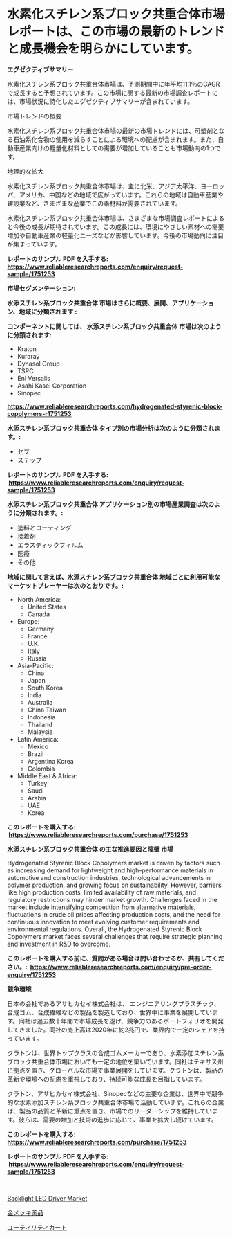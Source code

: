 <p><h1>水素化スチレン系ブロック共重合体市場レポートは、この市場の最新のトレンドと成長機会を明らかにしています。</h1></p><p><strong>エグゼクティブサマリー</strong></p>
<p><p>水素化スチレン系ブロック共重合体市場は、予測期間中に年平均11.1％のCAGRで成長すると予想されています。この市場に関する最新の市場調査レポートには、市場状況に特化したエグゼクティブサマリーが含まれています。</p><p>市場トレンドの概要</p><p>水素化スチレン系ブロック共重合体市場の最新の市場トレンドには、可塑剤となる石油系化合物の使用を減らすことによる環境への配慮が含まれます。また、自動車産業向けの軽量化材料としての需要が増加していることも市場動向の1つです。</p><p>地理的な拡大</p><p>水素化スチレン系ブロック共重合体市場は、主に北米、アジア太平洋、ヨーロッパ、アメリカ、中国などの地域で広がっています。これらの地域は自動車産業や建設業など、さまざまな産業でこの素材料が需要されています。</p><p>水素化スチレン系ブロック共重合体市場は、さまざまな市場調査レポートによると今後の成長が期待されています。この成長には、環境にやさしい素材への需要増加や自動車産業の軽量化ニーズなどが影響しています。今後の市場動向に注目が集まっています。</p></p>
<p><strong>レポートのサンプル PDF を入手する: <a href="https://www.reliableresearchreports.com/enquiry/request-sample/1751253">https://www.reliableresearchreports.com/enquiry/request-sample/1751253</a></strong></p>
<p><strong>市場セグメンテーション:</strong></p>
<p><strong> 水添スチレン系ブロック共重合体 市場はさらに概要、展開、アプリケーション、地域に分類されます :</strong></p>
<p><strong>コンポーネントに関しては、 水添スチレン系ブロック共重合体 市場は次のように分類されます: &nbsp;</strong></p>
<p><ul><li>Kraton</li><li>Kuraray</li><li>Dynasol Group</li><li>TSRC</li><li>Eni Versalis</li><li>Asahi Kasei Corporation</li><li>Sinopec</li></ul></p>
<p><strong><a href="https://www.reliableresearchreports.com/hydrogenated-styrenic-block-copolymers-r1751253">https://www.reliableresearchreports.com/hydrogenated-styrenic-block-copolymers-r1751253</a></strong></p>
<p><strong> 水添スチレン系ブロック共重合体 タイプ別の市場分析は次のように分類されます。:</strong></p>
<p><ul><li>セブ</li><li>ステップ</li></ul></p>
<p><strong>レポートのサンプル PDF を入手する: &nbsp;<a href="https://www.reliableresearchreports.com/enquiry/request-sample/1751253">https://www.reliableresearchreports.com/enquiry/request-sample/1751253</a></strong></p>
<p><strong> 水添スチレン系ブロック共重合体 アプリケーション別の市場産業調査は次のように分類されます。:</strong></p>
<p><ul><li>塗料とコーティング</li><li>接着剤</li><li>エラスティックフィルム</li><li>医療</li><li>その他</li></ul></p>
<p><strong>地域に関して言えば、水添スチレン系ブロック共重合体 地域ごとに利用可能なマーケットプレーヤーは次のとおりです。:</strong></p>
<p><ul>
    <li>
        North America:
        <ul>
            <li>United States</li>
            <li>Canada</li>
        </ul>
    </li>
    <li>
        Europe:
        <ul>
            <li>Germany</li>
            <li>France</li>
            <li>U.K.</li>
            <li>Italy</li>
            <li>Russia</li>
        </ul>
    </li>
    <li>
        Asia-Pacific:
        <ul>
            <li>China</li>
            <li>Japan</li>
            <li>South Korea</li>
            <li>India</li>
            <li>Australia</li>
            <li>China Taiwan</li>
            <li>Indonesia</li>
            <li>Thailand</li>
            <li>Malaysia</li>
        </ul>
    </li>
    <li>
        Latin America:
        <ul>
            <li>Mexico</li>
            <li>Brazil</li>
            <li>Argentina Korea</li>
            <li>Colombia</li>
        </ul>
    </li>
    <li>
        Middle East & Africa:
        <ul>
            <li>Turkey</li>
            <li>Saudi</li>
            <li>Arabia</li>
            <li>UAE</li>
            <li>Korea</li>
        </ul>
    </li>
    </ul></p>
<p><strong>このレポートを購入する: &nbsp;<a href="https://www.reliableresearchreports.com/purchase/1751253">https://www.reliableresearchreports.com/purchase/1751253</a></strong></p>
<p><strong>水添スチレン系ブロック共重合体 の主な推進要因と障壁 市場</strong></p>
<p><p>Hydrogenated Styrenic Block Copolymers market is driven by factors such as increasing demand for lightweight and high-performance materials in automotive and construction industries, technological advancements in polymer production, and growing focus on sustainability. However, barriers like high production costs, limited availability of raw materials, and regulatory restrictions may hinder market growth. Challenges faced in the market include intensifying competition from alternative materials, fluctuations in crude oil prices affecting production costs, and the need for continuous innovation to meet evolving customer requirements and environmental regulations. Overall, the Hydrogenated Styrenic Block Copolymers market faces several challenges that require strategic planning and investment in R&D to overcome.</p></p>
<p><strong>このレポートを購入する前に、質問がある場合は問い合わせるか、共有してください。:&nbsp; <a href="https://www.reliableresearchreports.com/enquiry/pre-order-enquiry/1751253">https://www.reliableresearchreports.com/enquiry/pre-order-enquiry/1751253</a></strong></p>
<p><strong>競争環境</strong></p>
<p><p>日本の会社であるアサヒカセイ株式会社は、 エンジニアリングプラスチック、合成ゴム、合成繊維などの製品を製造しており、世界中に事業を展開しています。同社は過去数十年間で市場成長を遂げ、競争力のあるポートフォリオを開発してきました。同社の売上高は2020年に約2兆円で、業界内で一定のシェアを持っています。</p><p>クラトンは、世界トップクラスの合成ゴムメーカーであり、水素添加スチレン系ブロック共重合体市場においても一定の地位を築いています。同社はテキサス州に拠点を置き、グローバルな市場で事業展開をしています。クラトンは、製品の革新や環境への配慮を重視しており、持続可能な成長を目指しています。</p><p>クラトン、アサヒカセイ株式会社、Sinopecなどの主要な企業は、世界中で競争的な水素添加スチレン系ブロック共重合体市場で活動しています。これらの企業は、製品の品質と革新に重点を置き、市場でのリーダーシップを維持しています。彼らは、需要の増加と技術の進歩に応じて、事業を拡大し続けています。</p></p>
<p><strong>このレポートを購入する: &nbsp; <a href="https://www.reliableresearchreports.com/purchase/1751253">https://www.reliableresearchreports.com/purchase/1751253</a></strong></p>
<p><strong>レポートのサンプル PDF を入手する: &nbsp;<a href="https://www.reliableresearchreports.com/enquiry/request-sample/1751253">https://www.reliableresearchreports.com/enquiry/request-sample/1751253</a></strong><strong></strong></p>
<p>&nbsp;</p>
<p><p><a href="https://full-wildebeest-80b.notion.site/Backlight-LED-Driver-Market-Furnishes-Information-on-Market-Share-Market-Trends-and-Market-Growth-944a475f246d4caba8dc085fb5ba2727">Backlight LED Driver Market</a></p><p><a href="https://medium.com/@antonehyatt1/%E9%87%91%E3%82%81%E3%81%A3%E3%81%8D%E5%8C%96%E5%AD%A6%E8%96%AC%E5%93%81%E5%B8%82%E5%A0%B4%E5%88%86%E6%9E%90-%E3%81%9D%E3%81%AEcagr-%E5%B8%82%E5%A0%B4%E3%82%BB%E3%82%B0%E3%83%A1%E3%83%B3%E3%83%86%E3%83%BC%E3%82%B7%E3%83%A7%E3%83%B3-%E3%81%8A%E3%82%88%E3%81%B3%E3%82%B0%E3%83%AD%E3%83%BC%E3%83%90%E3%83%AB%E6%A5%AD%E7%95%8C%E6%A6%82%E8%A6%81-dd46e3bf59e2">金メッキ薬品</a></p><p><a href="https://medium.com/@antonehyatt1/%E3%83%A6%E3%83%BC%E3%83%86%E3%82%A3%E3%83%AA%E3%83%86%E3%82%A3%E3%82%AB%E3%83%BC%E3%83%88%E5%B8%82%E5%A0%B4%E3%81%AE%E8%A6%8F%E6%A8%A1%E3%81%AF-%E3%82%B0%E3%83%AD%E3%83%BC%E3%83%90%E3%83%AB%E6%A5%AD%E7%95%8C%E3%81%AB%E3%81%8A%E3%81%91%E3%82%8B%E6%9C%80%E9%81%A9%E3%81%AA%E3%83%9E%E3%83%BC%E3%82%B1%E3%83%86%E3%82%A3%E3%83%B3%E3%82%B0%E3%83%81%E3%83%A3%E3%83%8D%E3%83%AB%E3%82%92%E6%98%8E%E3%82%89%E3%81%8B%E3%81%AB%E3%81%97%E3%81%BE%E3%81%99-3a11054a3096">ユーティリティカート</a></p></p>